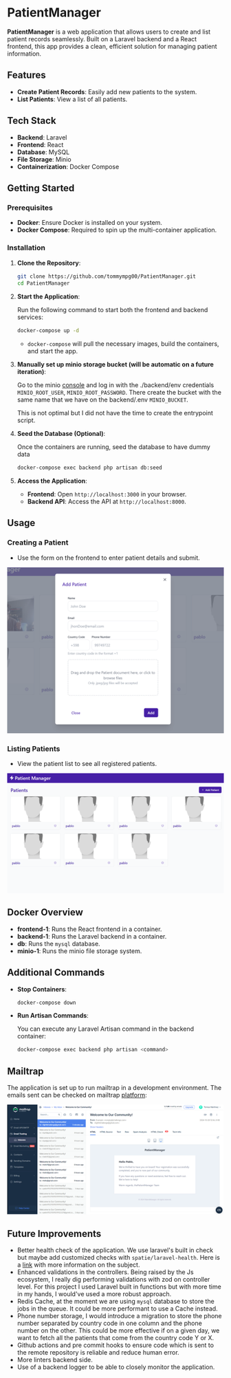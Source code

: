 # PatientManager

**PatientManager** is a web application that allows users to create and list patient records seamlessly. Built on a Laravel backend and a React frontend, this app provides a clean, efficient solution for managing patient information.

## Features

- **Create Patient Records**: Easily add new patients to the system.
- **List Patients**: View a list of all patients.

## Tech Stack

- **Backend**: Laravel
- **Frontend**: React
- **Database**: MySQL
- **File Storage**: Minio
- **Containerization**: Docker Compose

## Getting Started

### Prerequisites

- **Docker**: Ensure Docker is installed on your system.
- **Docker Compose**: Required to spin up the multi-container application.

### Installation

1. **Clone the Repository**:

   ```bash
   git clone https://github.com/tommympg00/PatientManager.git
   cd PatientManager
   ```

2. **Start the Application**:

   Run the following command to start both the frontend and backend services:

   ```bash
   docker-compose up -d
   ```

   - `docker-compose` will pull the necessary images, build the containers, and start the app.

3. **Manually set up minio storage bucket (will be automatic on a future iteration)**:

   Go to the minio [console](http://localhost:9090) and log in with the ./backend/env credentials `MINIO_ROOT_USER`, `MINIO_ROOT_PASSWORD`. There create the bucket with the same name that we have on the backend/.env `MINIO_BUCKET`.

   This is not optimal but I did not have the time to create the entrypoint script.

4. **Seed the Database (Optional)**:

   Once the containers are running, seed the database to have dummy data

   ```bash
   docker-compose exec backend php artisan db:seed
   ```

5. **Access the Application**:

   - **Frontend**: Open `http://localhost:3000` in your browser.
   - **Backend API**: Access the API at `http://localhost:8000`.

## Usage

### Creating a Patient

- Use the form on the frontend to enter patient details and submit.

![alt text](/readme-assets/patient-form.png)

### Listing Patients

- View the patient list to see all registered patients.

![alt text](/readme-assets/patients.png)

## Docker Overview

- **frontend-1**: Runs the React frontend in a container.
- **backend-1**: Runs the Laravel backend in a container.
- **db**: Runs the `mysql` database.
- **minio-1**: Runs the minio file storage system.

## Additional Commands

- **Stop Containers**:

  ```bash
  docker-compose down
  ```

- **Run Artisan Commands**:

  You can execute any Laravel Artisan command in the backend container:

  ```bash
  docker-compose exec backend php artisan <command>
  ```

## Mailtrap

The application is set up to run mailtrap in a development environment. The emails sent can be checked on mailtrap [platform](https://mailtrap.io):

![alt text](/readme-assets/mailtrap.png)

## Future Improvements

- Better health check of the application. We use laravel's built in check but maybe add customized checks with `spatie/laravel-health`. Here is a [link](https://medium.com/@stdejan/health-check-in-laravel-11-6adb143b67c6) with more information on the subject.
- Enhanced validations in the controllers. Being raised by the Js ecosystem, I really dig performing validations with zod on controller level. For this project I used Laravel built in functions but with more time in my hands, I would've used a more robust approach.
- Redis Cache, at the moment we are using `mysql` database to store the jobs in the queue. It could be more performant to use a Cache instead.
- Phone number storage, I would introduce a migration to store the phone number separated by country code in one column and the phone number on the other. This could be more effective if on a given day, we want to fetch all the patients that come from the country code Y or X.
- Github actions and pre commit hooks to ensure code which is sent to the remote repository is reliable and reduce human error.
- More linters backend side.
- Use of a backend logger to be able to closely monitor the application.
